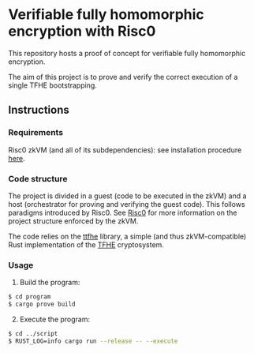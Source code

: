 # Verifiable fully homomorphic encryption with Risc0

This repository hosts a proof of concept for verifiable fully homomorphic encryption.

The aim of this project is to prove and verify the correct execution of a single TFHE bootstrapping.

## Instructions

### Requirements
Risc0 zkVM (and all of its subdependencies): see installation procedure [here](https://dev.risczero.com/api/zkvm/install).

### Code structure
The project is divided in a guest (code to be executed in the zkVM) and a host (orchestrator for proving and verifying the guest code).
This follows paradigms introduced by Risc0. See [Risc0](https://dev.risczero.com/api/zkvm/) for more information on the project structure enforced by the zkVM.

The code relies on the [ttfhe](https://github.com/tremblaythibaultl/ttfhe) library, a simple (and thus zkVM-compatible) Rust implementation of the [TFHE](https://eprint.iacr.org/2018/421) cryptosystem. 

### Usage
1. Build the program:
```bash
$ cd program 
$ cargo prove build
```
2. Execute the program:
```bash
$ cd ../script 
$ RUST_LOG=info cargo run --release -- --execute
```